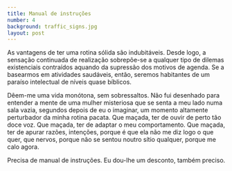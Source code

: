 ```yaml
---
title: Manual de instruções
number: 4
background: traffic_signs.jpg
layout: post
---
```


As vantagens de ter uma rotina sólida são indubitáveis. Desde logo, a sensação continuada de realização sobrepõe-se a qualquer tipo de dilemas existenciais contraídos aquando da supressão dos motivos de agenda. Se a basearmos em atividades saudáveis, então, seremos habitantes de um paraíso intelectual de níveis quase bíblicos.

Dêem-me uma vida monótona, sem sobressaltos. Não fui desenhado para entender a mente de uma mulher misteriosa que se senta a meu lado numa sala vazia, segundos depois de eu o imaginar, um momento altamente perturbador da minha rotina pacata. Que maçada, ter de ouvir de perto tão doce voz. Que maçada, ter de adaptar o meu comportamento. Que maçada, ter de apurar razões, intenções, porque é que ela não me diz logo o que quer, que nervos, porque não se sentou noutro sítio qualquer, porque me calo agora.

Precisa de manual de instruções. Eu dou-lhe um desconto, também preciso.
